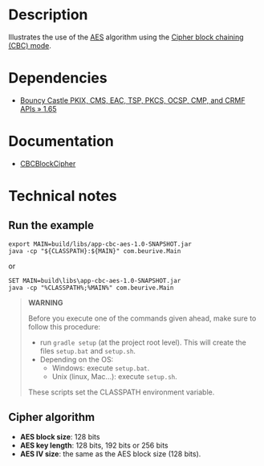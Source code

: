 # Description

Illustrates the use of the [AES](https://en.wikipedia.org/wiki/Advanced_Encryption_Standard) algorithm using
the [Cipher block chaining (CBC) mode](https://en.wikipedia.org/wiki/Block_cipher_mode_of_operation#Cipher_block_chaining_(CBC)).

# Dependencies

* [Bouncy Castle PKIX, CMS, EAC, TSP, PKCS, OCSP, CMP, and CRMF APIs » 1.65](https://mvnrepository.com/artifact/org.bouncycastle/bcpkix-jdk15to18/1.65)

# Documentation

* [CBCBlockCipher](https://people.eecs.berkeley.edu/~jonah/bc/org/bouncycastle/crypto/modes/CBCBlockCipher.html)

# Technical notes

## Run the example

    export MAIN=build/libs/app-cbc-aes-1.0-SNAPSHOT.jar
    java -cp "${CLASSPATH}:${MAIN}" com.beurive.Main

or

    SET MAIN=build\libs\app-cbc-aes-1.0-SNAPSHOT.jar
    java -cp "%CLASSPATH%;%MAIN%" com.beurive.Main

> **WARNING**
>
> Before you execute one of the commands given ahead, make sure to follow this procedure:
>
> * run `gradle setup` (at the project root level). This will create the files `setup.bat` and `setup.sh`.
> * Depending on the OS:
>   * Windows: execute `setup.bat`.
>   * Unix (linux, Mac...): execute `setup.sh`.
>
> These scripts set the CLASSPATH environment variable.

## Cipher algorithm

* **AES block size**: 128 bits
* **AES key length**: 128 bits, 192 bits or 256 bits
* **AES IV size**: the same as the AES block size (128 bits).
